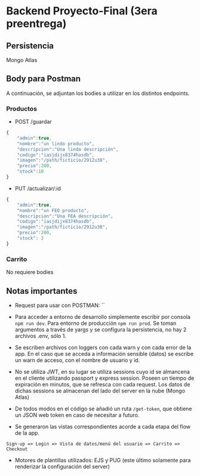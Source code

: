 # Backend Proyecto-Final (3era preentrega)

## Persistencia
Mongo Atlas

## Body para Postman
A continuación, se adjuntan los bodies a utilizar en los distintos endpoints.

### Productos
- POST /guardar
```Javascript 
{
    "admin":true,
    "nombre":"un lindo producto",
    "descripcion":"Una linda descripción",
    "codigo":"iasjdijx8374hasdb",
    "imagen":"/path/ficticio/2912u38",
    "precio":200,
    "stock":10
}
```

- PUT /actualizar/:id
```Javascript 
{
    "admin":true,
    "nombre":"un FEO producto",
    "descripcion":"Una FEA descripción",
    "codigo":"iasjdijx8374hasdb",
    "imagen":"/path/ficticio/2912u38",
    "precio":200,
    "stock": 2
}
```

### Carrito
No requiere bodies

## Notas importantes

- Request para usar con POSTMAN:
``

- Para acceder a entorno de desarrollo simplemente escribir por consola `npm run dev`. Para entorno de producción `npm run prod`.
Se toman argumentos a través de yargs y se configura la persistencia, no hay 2 archivos .env, sólo 1.

- Se escriben archivos con loggers con cada warn y con cada error de la app. En el caso que se acceda a información sensible (datos) se escribe un warn de acceso, con el nombre de usuario y id.

- No se utiliza JWT, en su lugar se utiliza sessions cuyo id se almancena en el cliente utilizando passport y express session. Poseen un tiempo de expiración en minutos, que se refresca con cada request. Los datos de dichas sessions se almacenan del lado del server en la nube (Mongo Atlas)

- De todos modos en el código se añadió un ruta `/get-token`, que obtiene un JSON web token en caso de necesitar a futuro.

- Se generaron las vistas correspondientes acorde a cada etapa del flow de la app.
````
Sign-up => Login => Vista de datos/menú del usuario => Carrito => Checkout
````

- Motores de plantillas utilizados: EJS y PUG (este último solamente para renderizar la configuración del server)


